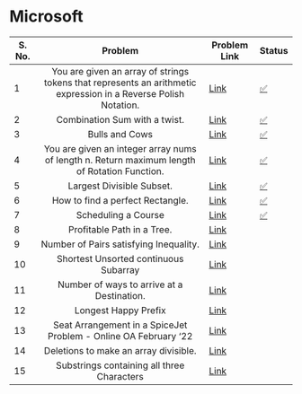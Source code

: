 # Microsoft

| S. No. | Problem | Problem Link | Status |
| ------ |:---:| --- | --- |
| 1 | You are given an array of strings tokens that represents an arithmetic expression in a Reverse Polish Notation. | [Link](https://leetcode.com/problems/evaluate-reverse-polish-notation/) | [✅](https://leetcode.com/problems/evaluate-reverse-polish-notation/submissions/869257819/) |
| 2 | Combination Sum with a twist. | [Link](https://leetcode.com/problems/combination-sum-iii/) | [✅](https://leetcode.com/problems/combination-sum-iii/submissions/869891797/)  |
| 3 | Bulls and Cows | [Link](https://leetcode.com/problems/bulls-and-cows/) | [✅](https://leetcode.com/problems/bulls-and-cows/submissions/870602533/) |
| 4 | You are given an integer array nums of length n. Return maximum length of Rotation Function. | [Link](https://leetcode.com/problems/rotate-function/) |[✅]()|
| 5 | Largest Divisible Subset. | [Link](https://leetcode.com/problems/largest-divisible-subset/) | [✅]()  |
| 6 | How to find a perfect Rectangle. | [Link](https://leetcode.com/problems/perfect-rectangle/) | [✅]()  |
| 7 | Scheduling a Course | [Link](https://leetcode.com/problems/course-schedule/) |  [✅](https://leetcode.com/problems/course-schedule/submissions/873279808/) |
| 8 | Profitable Path in a Tree. | [Link](https://leetcode.com/problems/most-profitable-path-in-a-tree/) |   |
| 9 | Number of Pairs satisfying Inequality. | [Link](https://leetcode.com/problems/number-of-pairs-satisfying-inequality/) |   |
| 10 | Shortest Unsorted continuous Subarray | [Link](https://leetcode.com/problems/shortest-unsorted-continuous-subarray/) |   |
| 11 | Number of ways to arrive at a Destination. | [Link](https://leetcode.com/problems/number-of-ways-to-arrive-at-destination/) |   |
| 12 | Longest Happy Prefix | [Link](https://leetcode.com/problems/longest-happy-prefix/) |   |
| 13 | Seat Arrangement in a SpiceJet Problem - Online OA February ‘22 | [Link](https://leetcode.com/problems/airplane-seat-assignment-probability/) |   |
| 14 | Deletions to make an array divisible. | [Link](https://leetcode.com/problems/minimum-deletions-to-make-array-divisible/) |   |
| 15 | Substrings containing all three Characters | [Link](https://leetcode.com/problems/number-of-substrings-containing-all-three-characters/) |   |
